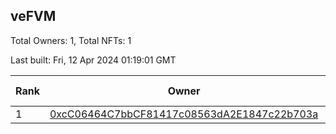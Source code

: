 ## veFVM

Total Owners: 1, Total NFTs: 1

Last built: Fri, 12 Apr 2024 01:19:01 GMT

| Rank | Owner | Voting Power | Influence | NFTs Id |
| --- | --- | --- | --- | --- |
  | 1 | [0xcC06464C7bbCF81417c08563dA2E1847c22b703a](https://debank.com/profile/0xcC06464C7bbCF81417c08563dA2E1847c22b703a?chain=ftm) | 358,098.435 | 4.87239% | 1 |